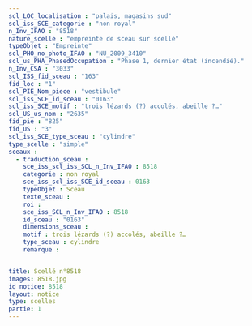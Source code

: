 ```yaml
---
scl_LOC_localisation : "palais, magasins sud"
scl_iss_SCE_categorie : "non royal"
n_Inv_IFAO : "8518"
nature_scelle : "empreinte de sceau sur scellé"
typeObjet : "Empreinte"
scl_PHO_no_photo_IFAO : "NU_2009_3410"
scl_us_PHA_PhasedOccupation : "Phase 1, dernier état (incendié)."
n_Inv_CSA : "3033"
scl_ISS_fid_sceau : "163"
fid_loc : "1"
scl_PIE_Nom_piece : "vestibule"
scl_iss_SCE_id_sceau : "0163"
scl_iss_SCE_motif : "trois lézards (?) accolés, abeille ?…"
scl_US_us_nom : "2635"
fid_pie : "825"
fid_US : "3"
scl_iss_SCE_type_sceau : "cylindre"
type_scelle : "simple"
sceaux :
  - traduction_sceau : 
    sce_iss_scl_iss_SCL_n_Inv_IFAO : 8518
    categorie : non royal
    sce_iss_scl_iss_SCE_id_sceau : 0163
    typeObjet : Sceau
    texte_sceau : 
    roi : 
    sce_iss_SCL_n_Inv_IFAO : 8518
    id_sceau : "0163"
    dimensions_sceau : 
    motif : trois lézards (?) accolés, abeille ?…
    type_sceau : cylindre
    remarque : 


title: Scellé n°8518
images: 8518.jpg
id_notice: 8518
layout: notice
type: scelles
partie: 1
---
```

